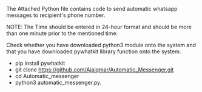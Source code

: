 The Attached Python file contains code to send automatic whatsapp messages to recipient's phone number.

NOTE:
      The Time should be entered in 24-hour format and should be more than one minute prior to the mentioned time. 
      
Check whether you have downloaded python3 module onto the system and that you have downloaded pywhatkit library function onto the system.

* pip install pywhatkit
* git clone https://github.com/Ajaiqmar/Automatic_Messenger.git
* cd Automatic_messenger
* python3 automatic_messenger.py.
